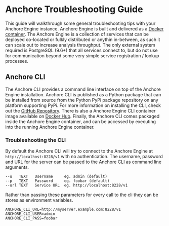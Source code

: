 # Anchore Troubleshooting Guide

This guide will walkthrough some general troubleshooting tips with your Anchore Engine instance. Anchore Engine is built and delivered as a [Docker container](https://hub.docker.com/r/anchore/anchore-engine). The Anchore Engine is a collection of services that can be deployed co-located or fulkly distributed or anythin in-between, as such it can scale out to increase analysis throughput. The only external system required is PostgreSQL (9.6+) that all services connect to, but do not use for communication beyond some very simple service registration / lookup processes. 

## Anchore CLI

The Anchore CLI provides a command line interface on top of the Anchore Engine installation. Anchore CLI is published as a Python package that can be installed from source from the Python PyPi package repository on any platform supporting PyPi. For more information on installing the CLI, check out the [GitHub Repository](https://github.com/anchore/anchore-cli). There is also a Anchore Engine CLI container image available on [Docker Hub](https://hub.docker.com/r/anchore/engine-cli/). Finally, the Anchore CLI comes packaged inside the Anchore Engine container, and can be accessed by executing into the running Anchore Engine container. 

### Troubleshooting the CLI

By default the Anchore CLI will try to connect to the Anchore Engine at `http://localhost:8228/v1` with no authentication. The username, password and URL for the server can be passed to the Anchore CLI as command line arguments. 

```
--u   TEXT   Username     eg. admin (default)
--p   TEXT   Password     eg. foobar (default)
--url TEXT   Service URL  eg. http://localhost:8228/v1
```

Rather than passing these parameters for every call to the cli they can be stores as environment variables.

```
ANCHORE_CLI_URL=http://myserver.example.com:8228/v1
ANCHORE_CLI_USER=admin
ANCHORE_CLI_PASS=foobar
```